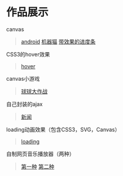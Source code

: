 # 作品展示

canvas
>[android](https://mingshanlian.github.io/canvas/canvas-android.html "canvas")
>[机器猫](https://mingshanlian.github.io/canvas/canvas-dingdang.html "canvas")
>[带效果的进度条](https://mingshanlian.github.io/canvas/progress.html "canvas")

CSS3的hover效果
>[hover](https://mingshanlian.github.io/css3-hover/mine.html "hover animation")

canvas小游戏
>[球球大作战](https://mingshanlian.github.io/canvasGame/ball.html "canvas")

自己封装的ajax
>[新闻](https://mingshanlian.github.io/myAjax/ajax.html "ajax")

loading动画效果（包含CSS3，SVG，Canvas）
>[loading](https://mingshanlian.github.io/animation/loading.html "loading animation")

自制网页音乐播放器（两种）
>[第一种](https://mingshanlian.github.io/musicPlayer/music.html "music player")
>[第二种](https://mingshanlian.github.io/musicPlayer/player.html "music player")

